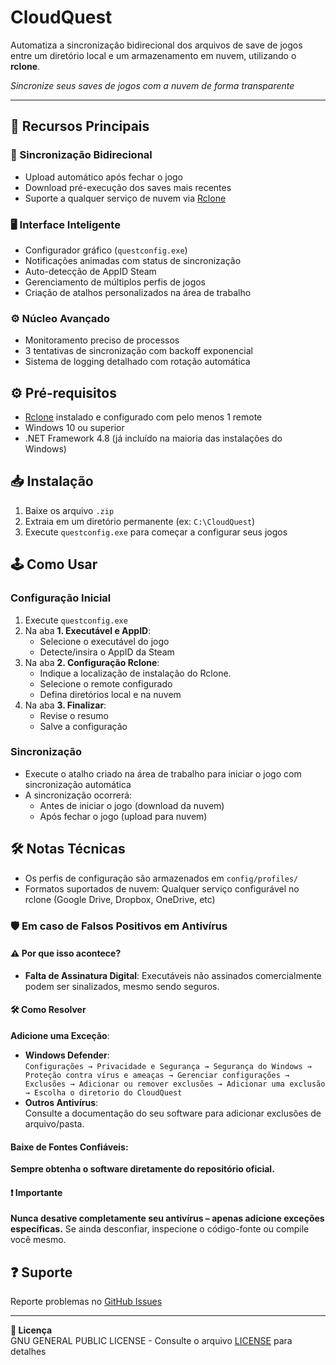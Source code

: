 # CloudQuest

Automatiza a sincronização bidirecional dos arquivos de save de jogos entre um diretório local e um armazenamento em nuvem, utilizando o **rclone**.

*Sincronize seus saves de jogos com a nuvem de forma transparente*

---

## 🌟 Recursos Principais
### 🔄 Sincronização Bidirecional
- Upload automático após fechar o jogo
- Download pré-execução dos saves mais recentes
- Suporte a qualquer serviço de nuvem via [Rclone](https://rclone.org/)

### 🖥 Interface Inteligente
- Configurador gráfico (`questconfig.exe`)
- Notificações animadas com status de sincronização
- Auto-detecção de AppID Steam
- Gerenciamento de múltiplos perfis de jogos
- Criação de atalhos personalizados na área de trabalho

### ⚙️ Núcleo Avançado
- Monitoramento preciso de processos
- 3 tentativas de sincronização com backoff exponencial
- Sistema de logging detalhado com rotação automática

## ⚙️ Pré-requisitos
- [Rclone](https://rclone.org/) instalado e configurado com pelo menos 1 remote
- Windows 10 ou superior
- .NET Framework 4.8 (já incluído na maioria das instalações do Windows)

## 📥 Instalação
1. Baixe os arquivo `.zip`
2. Extraia em um diretório permanente (ex: `C:\CloudQuest`)
3. Execute `questconfig.exe` para começar a configurar seus jogos

## 🕹 Como Usar
### Configuração Inicial
1. Execute `questconfig.exe`
2. Na aba **1. Executável e AppID**:
   - Selecione o executável do jogo
   - Detecte/insira o AppID da Steam
3. Na aba **2. Configuração Rclone**:
   - Indique a localização de instalação do Rclone.
   - Selecione o remote configurado
   - Defina diretórios local e na nuvem
4. Na aba **3. Finalizar**:
   - Revise o resumo
   - Salve a configuração

### Sincronização
- Execute o atalho criado na área de trabalho para iniciar o jogo com sincronização automática
- A sincronização ocorrerá:
  - Antes de iniciar o jogo (download da nuvem)
  - Após fechar o jogo (upload para nuvem)

## 🛠 Notas Técnicas
- Os perfis de configuração são armazenados em `config/profiles/`
- Formatos suportados de nuvem: Qualquer serviço configurável no rclone (Google Drive, Dropbox, OneDrive, etc)

### 🛡️ Em caso de Falsos Positivos em Antivírus

#### ⚠️ Por que isso acontece?
- **Falta de Assinatura Digital**: Executáveis não assinados comercialmente podem ser sinalizados, mesmo sendo seguros.

#### 🛠️ Como Resolver
**Adicione uma Exceção**:
   - **Windows Defender**:  
     `Configurações → Privacidade e Segurança → Segurança do Windows → Proteção contra vírus e ameaças → Gerenciar configurações → Exclusões → Adicionar ou remover exclusões → Adicionar uma exclusão → Escolha o diretorio do CloudQuest`
   - **Outros Antivírus**:  
     Consulte a documentação do seu software para adicionar exclusões de arquivo/pasta.

#### Baixe de Fontes Confiáveis:
**Sempre obtenha o software diretamente do repositório oficial.**

#### ❗ Importante
**Nunca desative completamente seu antivírus – apenas adicione exceções específicas.**
Se ainda desconfiar, inspecione o código-fonte ou compile você mesmo.

## ❓ Suporte
Reporte problemas no [GitHub Issues](https://github.com/Mallor705/CloudQuest/issues)

---

**📜 Licença**  
 GNU GENERAL PUBLIC LICENSE - Consulte o arquivo [LICENSE](LICENSE) para detalhes
